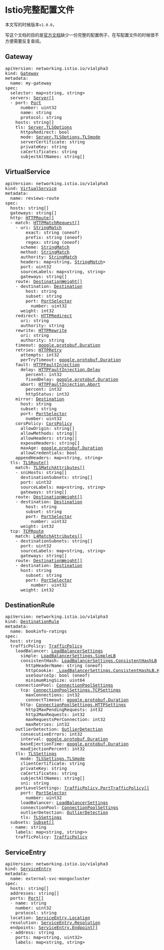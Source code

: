 # Istio完整配置文件

本文写的时候版本`v1.0.0`，

写这个文档的目的是[官方文档][1]缺少一份完整的配置例子，在写配置文件的时候很不方便需要反复查阅。

## Gateway

<pre>
apiVersion: networking.istio.io/v1alpha3
kind: <a href="https://istio.io/docs/reference/config/istio.networking.v1alpha3/#Gateway">Gateway</a>
metadata:
  name: my-gateway
spec:
  selector: map&lt;string, string&gt;
  servers: <a href="https://istio.io/docs/reference/config/istio.networking.v1alpha3/#Server">Server[]</a>
  - port: <a href="https://istio.io/docs/reference/config/istio.networking.v1alpha3/#Port">Port</a>
      number: uint32
      name: string
      protocol: string
    hosts: string[]
    tls: <a href="https://istio.io/docs/reference/config/istio.networking.v1alpha3/#Server-TLSOptions">Server.TLSOptions</a>
      httpsRedirect: bool
      mode: <a href="https://istio.io/docs/reference/config/istio.networking.v1alpha3/#Server-TLSOptions-TLSmode">Server.TLSOptions.TLSmode</a>
      serverCertificate: string
      privateKey: string
      caCertificates: string
      subjectAltNames: string[]
</pre>

## VirtualService

<pre>
apiVersion: networking.istio.io/v1alpha3
kind: <a href="https://istio.io/docs/reference/config/istio.networking.v1alpha3/#VirtualService">VirtualService</a>
metadata:
  name: reviews-route
spec:
  hosts: string[]
  gateways: string[]
  http: <a href="https://istio.io/docs/reference/config/istio.networking.v1alpha3/#HTTPRoute">HTTPRoute[]</a>
  - match: <a href="https://istio.io/docs/reference/config/istio.networking.v1alpha3/#HTTPMatchRequest">HTTPMatchRequest[]</a>
    - uri: <a href="https://istio.io/docs/reference/config/istio.networking.v1alpha3/#StringMatch">StringMatch</a>
        exact: string (oneof)
        prefix: string (oneof)
        regex: string (oneof)
      scheme: <a href="https://istio.io/docs/reference/config/istio.networking.v1alpha3/#StringMatch">StringMatch</a>
      method: <a href="https://istio.io/docs/reference/config/istio.networking.v1alpha3/#StringMatch">StringMatch</a>
      authority: <a href="https://istio.io/docs/reference/config/istio.networking.v1alpha3/#StringMatch">StringMatch</a>
      headers: map&lt;string, <a href="https://istio.io/docs/reference/config/istio.networking.v1alpha3/#StringMatch">StringMatch</a>&gt;
      port: uint32	
      sourceLabels: map&lt;string, string&gt;
      gateways: string[]
    route: <a href="https://istio.io/docs/reference/config/istio.networking.v1alpha3/#DestinationWeight">DestinationWeight[]</a>
    - destination: <a href="https://istio.io/docs/reference/config/istio.networking.v1alpha3/#Destination">Destination</a>
        host: string
        subset: string
        port: <a href="https://istio.io/docs/reference/config/istio.networking.v1alpha3/#PortSelector">PortSelector</a>
          number: uint32
      weight: int32
    redirect: <a href="https://istio.io/docs/reference/config/istio.networking.v1alpha3/#HTTPRedirect">HTTPRedirect</a>
      uri: string
      authority: string
    rewrite: <a href="https://istio.io/docs/reference/config/istio.networking.v1alpha3/#HTTPRewrite">HTTPRewrite</a>
      uri: string
      authority: string    
    timeout: <a href="https://developers.google.com/protocol-buffers/docs/reference/google.protobuf#duration">google.protobuf.Duration</a>
    retries: <a href="https://istio.io/docs/reference/config/istio.networking.v1alpha3/#HTTPRetry">HTTPRetry</a>
      attempts: int32
      perTryTimeout: <a href="https://developers.google.com/protocol-buffers/docs/reference/google.protobuf#duration">google.protobuf.Duration</a>
    fault: <a href="https://istio.io/docs/reference/config/istio.networking.v1alpha3/#HTTPFaultInjection">HTTPFaultInjection</a>
      delay: <a href="https://istio.io/docs/reference/config/istio.networking.v1alpha3/#HTTPFaultInjection-Delay">HTTPFaultInjection.Delay</a>
        percent: int32
        fixedDelay: <a href="https://developers.google.com/protocol-buffers/docs/reference/google.protobuf#duration">google.protobuf.Duration</a>
      abort: <a href="https://istio.io/docs/reference/config/istio.networking.v1alpha3/#HTTPFaultInjection-Abort">HTTPFaultInjection.Abort</a>
        percent: int32
        httpStatus: int32
    mirror: <a href="https://istio.io/docs/reference/config/istio.networking.v1alpha3/#Destination">Destination</a>
      host: string
      subset: string
      port: <a href="https://istio.io/docs/reference/config/istio.networking.v1alpha3/#PortSelector">PortSelector</a>
        number: uint32
    corsPolicy: <a href="https://istio.io/docs/reference/config/istio.networking.v1alpha3/#CorsPolicy">CorsPolicy</a>
      allowOrigin: string[]
      allowMethods: string[]
      allowHeaders: string[]
      exposeHeaders: string[]
      maxAge: <a href="https://developers.google.com/protocol-buffers/docs/reference/google.protobuf#duration">google.protobuf.Duration</a>
      allowCredentials: bool
    appendHeaders: map&lt;string, string&gt;
  tls: <a href="https://istio.io/docs/reference/config/istio.networking.v1alpha3/#TLSRoute">TLSRoute[]</a>
    match: <a href="https://istio.io/docs/reference/config/istio.networking.v1alpha3/#TLSMatchAttributes">TLSMatchAttributes[]</a>
    - sniHosts: string[]
      destinationSubnets: string[]
      port: uint32
      sourceLabels: map&lt;string, string&gt;
      gateways: string[]
    route: <a href="https://istio.io/docs/reference/config/istio.networking.v1alpha3/#DestinationWeight">DestinationWeight[]</a>
    - destination: <a href="https://istio.io/docs/reference/config/istio.networking.v1alpha3/#Destination">Destination</a>
        host: string
        subset: string
        port: <a href="https://istio.io/docs/reference/config/istio.networking.v1alpha3/#PortSelector">PortSelector</a>
          number: uint32
      weight: int32
  tcp: <a href="https://istio.io/docs/reference/config/istio.networking.v1alpha3/#TCPRoute">TCPRoute</a>
    match: <a href="https://istio.io/docs/reference/config/istio.networking.v1alpha3/#L4MatchAttributes">L4MatchAttributes[]</a>
    - destinationSubnets: string[]
      port: uint32
      sourceLabels: map&lt;string, string&gt;
      gateways: string[]
    route: <a href="https://istio.io/docs/reference/config/istio.networking.v1alpha3/#DestinationWeight">DestinationWeight[]</a>
    - destination: <a href="https://istio.io/docs/reference/config/istio.networking.v1alpha3/#Destination">Destination</a>
      host: string
        subset: string
        port: <a href="https://istio.io/docs/reference/config/istio.networking.v1alpha3/#PortSelector">PortSelector</a>
          number: uint32
      weight: int32  
</pre>

## DestinationRule

<pre>
apiVersion: networking.istio.io/v1alpha3
kind: <a href="https://istio.io/docs/reference/config/istio.networking.v1alpha3/#DestinationRule">DestinationRule</a>
metadata:
  name: bookinfo-ratings
spec:
  host: string
  trafficPolicy: <a href="https://istio.io/docs/reference/config/istio.networking.v1alpha3/#TrafficPolicy">TrafficPolicy</a>
    loadBalancer: <a href="https://istio.io/docs/reference/config/istio.networking.v1alpha3/#LoadBalancerSettings">LoadBalancerSettings</a>
      simple: <a href="https://istio.io/docs/reference/config/istio.networking.v1alpha3/#LoadBalancerSettings-SimpleLB">LoadBalancerSettings.SimpleLB</a>
      consistentHash: <a href="https://istio.io/docs/reference/config/istio.networking.v1alpha3/#LoadBalancerSettings-ConsistentHashLB">LoadBalancerSettings.ConsistentHashLB</a>
        httpHeaderName: string (oneof)
        httpCookie: <a href="https://istio.io/docs/reference/config/istio.networking.v1alpha3/#LoadBalancerSettings-ConsistentHashLB-HTTPCookie"> LoadBalancerSettings.ConsistentHashLB.HTTPCookie(oneof)</a>
        useSourceIp: bool (oneof)
        minimumRingSize: uint64
    connectionPool: <a href="https://istio.io/docs/reference/config/istio.networking.v1alpha3/#ConnectionPoolSettings">ConnectionPoolSettings</a>
      tcp: <a href="https://istio.io/docs/reference/config/istio.networking.v1alpha3/#ConnectionPoolSettings-TCPSettings">ConnectionPoolSettings.TCPSettings</a>
        maxConnections: int32
        connectTimeout: <a href="https://developers.google.com/protocol-buffers/docs/reference/google.protobuf#duration">google.protobuf.Duration</a>
      http: <a href="https://istio.io/docs/reference/config/istio.networking.v1alpha3/#ConnectionPoolSettings-HTTPSettings">ConnectionPoolSettings.HTTPSettings</a>
        http1MaxPendingRequests: int32
        http2MaxRequests: int32
        maxRequestsPerConnection: int32
        maxRetries: int32
    outlierDetection: <a href="https://istio.io/docs/reference/config/istio.networking.v1alpha3/#OutlierDetection">OutlierDetection</a>
      consecutiveErrors: int32
      interval: <a href="https://developers.google.com/protocol-buffers/docs/reference/google.protobuf#duration">google.protobuf.Duration</a>
      baseEjectionTime: <a href="https://developers.google.com/protocol-buffers/docs/reference/google.protobuf#duration">google.protobuf.Duration</a>
      maxEjectionPercent: int32
    tls: <a href="https://istio.io/docs/reference/config/istio.networking.v1alpha3/#TLSSettings">TLSSettings</a>
      mode: <a href="https://istio.io/docs/reference/config/istio.networking.v1alpha3/#TLSSettings-TLSmode">TLSSettings.TLSmode</a>
      clientCertificate: string
      privateKey: string
      caCertificates: string
      subjectAltNames: string[]
      sni: string
    portLevelSettings: <a href="https://istio.io/docs/reference/config/istio.networking.v1alpha3/#TrafficPolicy-PortTrafficPolicy">TrafficPolicy.PortTrafficPolicy[]</a>
      port: <a href="https://istio.io/docs/reference/config/istio.networking.v1alpha3/#PortSelector">PortSelector</a>
        number: uint32
      loadBalancer: <a href="https://istio.io/docs/reference/config/istio.networking.v1alpha3/#LoadBalancerSettings">LoadBalancerSettings</a>
      connectionPool: <a href="https://istio.io/docs/reference/config/istio.networking.v1alpha3/#ConnectionPoolSettings">ConnectionPoolSettings</a>
      outlierDetection: <a href="https://istio.io/docs/reference/config/istio.networking.v1alpha3/#OutlierDetection">OutlierDetection</a>
      tls: <a href="https://istio.io/docs/reference/config/istio.networking.v1alpha3/#TLSSettings">TLSSettings</a>
  subsets: <a href="https://istio.io/docs/reference/config/istio.networking.v1alpha3/#Subset">Subset[]</a>
  - name: string
    labels: map&lt;string, string>&gt;
    trafficPolicy: <a href="https://istio.io/docs/reference/config/istio.networking.v1alpha3/#TrafficPolicy">TrafficPolicy</a>
</pre>

## ServiceEntry

<pre>
apiVersion: networking.istio.io/v1alpha3
kind: <a href="https://istio.io/docs/reference/config/istio.networking.v1alpha3/#ServiceEntry">ServiceEntry</a>
metadata:
  name: external-svc-mongocluster
spec:
  hosts: string[]
  addresses: string[]
  ports: <a href="https://istio.io/docs/reference/config/istio.networking.v1alpha3/#Port">Port[]</a>
  - name: string
    number: uint32
    protocol: string
  location: <a href="https://istio.io/docs/reference/config/istio.networking.v1alpha3/#ServiceEntry-Location">ServiceEntry.Location</a>
  resolution: <a href="https://istio.io/docs/reference/config/istio.networking.v1alpha3/#ServiceEntry-Resolution">ServiceEntry.Resolution</a>
  endpoints: <a href="https://istio.io/docs/reference/config/istio.networking.v1alpha3/#ServiceEntry-Endpoint">ServiceEntry.Endpoint[]</a>
  - address: string
    ports: map&lt;string, uint32&gt;
    labels: map&lt;string, string&gt;
</pre>

[1]: https://istio.io/docs/reference/config/istio.networking.v1alpha3/
